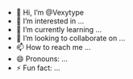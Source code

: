 - 👋 Hi, I’m @Vexytype
- 👀 I’m interested in ...
- 🌱 I’m currently learning ...
- 💞️ I’m looking to collaborate on ...
- 📫 How to reach me ...
- 😄 Pronouns: ...
- ⚡ Fun fact: ...

<!---
Vexytype/Vexytype is a ✨ special ✨ repository because its `README.md` (this file) appears on your GitHub profile.
You can click the Preview link to take a look at your changes.
--->
